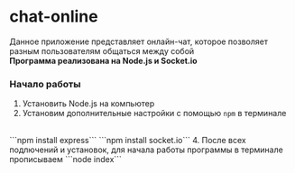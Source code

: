 # chat-online

Данное приложение представляет онлайн-чат, которое позволяет разным пользователям общаться между собой
<br>
**Программа реализована на Node.js и Socket.io**
<br>

### Начало работы
1. Установить Node.js на компьютер
2. Установим дополнительные настройки с помощью ```npm``` в терминале
<br>
```npm install express```
```npm install socket.io```
4. После всех подлючений и установок, для начала работы программы в терминале прописываем
   ```node index```
